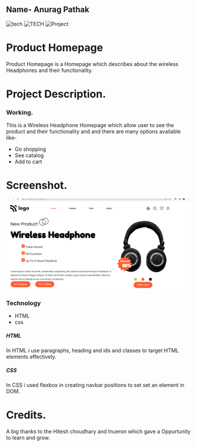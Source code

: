  ##  Name- Anurag Pathak
  ![tech](https://img.shields.io/badge/learn-learncodeonline-lightgrey)
  ![TECH](https://img.shields.io/badge/tech-CSS-red)
  ![Project](https://img.shields.io/badge/project-product%20homepage-brightgreen)

 # Product Homepage
 Product Homepage is a Homepage which describes about the wireless Headphones and their functionality.

 # Project Description.
### Working.
This is a Wireless Headphone Homepage which allow user to see the product and their functionality and and there are many options available like-
* Go shopping 
* See catalog
* Add to cart

# Screenshot.
![product homepage](./screenshot/headphone.PNG)

### Technology
* HTML
* css
##### HTML
In HTML i use paragraphs, heading and ids and classes to target HTML elements effectively.
##### CSS
In CSS i used flexbox in creating navbar positions to set set an element in DOM.

# Credits.
A big thanks to the Hitesh choudhary and Inueron which gave a Oppurtunity to learn and grow.
